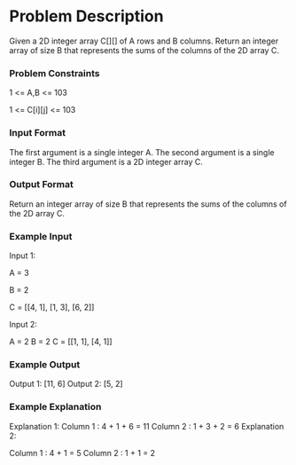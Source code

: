 # Problem Description

Given a 2D integer array C[][] of A rows and B columns. Return an integer array of size B that represents the sums of the columns of the 2D array C.

### Problem Constraints

1 <= A,B <= 103

1 <= C[i][j] <= 103

### Input Format

The first argument is a single integer A.
The second argument is a single integer B.
The third argument is a 2D integer array C.

### Output Format

Return an integer array of size B that represents the sums of the columns of the 2D array C.

### Example Input

Input 1:

A = 3

B = 2

C = [[4, 1], 
[1, 3], 
[6, 2]]

Input 2:


A = 2
B = 2
C = [[1, 1], [4, 1]]

### Example Output

Output 1:
[11, 6]
Output 2:
[5, 2]

### Example Explanation

Explanation 1:
 Column 1 : 4 + 1 + 6 = 11
Column 2 : 1 + 3 + 2 = 6
Explanation 2:

Column 1 : 4 + 1 = 5
Column 2 : 1 + 1 = 2

